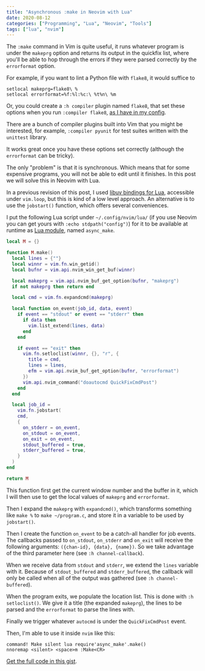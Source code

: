 ```yaml
---
title: "Asynchronous :make in Neovim with Lua"
date: 2020-08-12
categories: ["Programming", "Lua", "Neovim", "Tools"]
tags: ["lua", "nvim"]
---
```


The `:make` command in Vim is quite useful, it runs whatever program is under
the `makeprg` option and returns its output in the quickfix list, where you'll
be able to hop through the errors if they were parsed correctly by the
`errorformat` option.

For example, if you want to lint a Python file with `flake8`, it would suffice
to

```vim
setlocal makeprg=flake8\ %
setlocal errorformat=%f:%l:%c:\ %t%n\ %m
```

Or, you could create a `:h compiler` plugin named `flake8`, that set these
options when you run `:compiler flake8`, [as I have in my
config](https://github.com/phelipetls/dotfiles/blob/master/.config/nvim/compiler/flake8.vim).

There are a bunch of compiler plugins built into Vim that you might be
interested, for example, `:compiler pyunit` for test suites written with the
`unittest` library.

It works great once you have these options set correctly (although the
`errorformat` can be tricky).

The only "problem" is that it is synchronous. Which means that for some expensive
programs, you will not be able to edit until it finishes. In this post we will
solve this in Neovim with Lua.

In a previous revision of this post, I used [libuv bindings for
Lua](https://github.com/luvit/luv/blob/master/docs.md), accessible under
`vim.loop`, but this is kind of a low level approach. An alternative is to use
the `jobstart()` function, which offers several conveniences.

I put the following Lua script under `~/.config/nvim/lua/` (if you use Neovim
you can get yours with `:echo stdpath("config")`) for it to be available at
runtime as [Lua module](https://www.tutorialspoint.com/lua/lua_modules.htm),
named `async_make`.

```lua
local M = {}

function M.make()
  local lines = {""}
  local winnr = vim.fn.win_getid()
  local bufnr = vim.api.nvim_win_get_buf(winnr)

  local makeprg = vim.api.nvim_buf_get_option(bufnr, "makeprg")
  if not makeprg then return end

  local cmd = vim.fn.expandcmd(makeprg)

  local function on_event(job_id, data, event)
    if event == "stdout" or event == "stderr" then
      if data then
        vim.list_extend(lines, data)
      end
    end

    if event == "exit" then
      vim.fn.setloclist(winnr, {}, "r", {
        title = cmd,
        lines = lines,
        efm = vim.api.nvim_buf_get_option(bufnr, "errorformat")
      })
      vim.api.nvim_command("doautocmd QuickFixCmdPost")
    end
  end

  local job_id =
    vim.fn.jobstart(
    cmd,
    {
      on_stderr = on_event,
      on_stdout = on_event,
      on_exit = on_event,
      stdout_buffered = true,
      stderr_buffered = true,
    }
  )
end

return M
```

This function first get the current window number and the buffer in it, which I
will then use to get the local values of `makeprg` and `errorformat`.

Then I expand the `makeprg` with `expandcmd()`, which transforms something like
`make %` to `make ~/program.c`, and store it in a variable to be used by
`jobstart()`.

Then I create the function `on_event` to be a catch-all handler for job events.
The callbacks passed to `on_stdout`, `on_stderr` and `on_exit` will receive the
following arguments: `({chan-id}, {data}, {name})`. So we take advantage of the
third parameter here (see `:h channel-callback`).

When we receive data from `stdout` and `stderr`, we extend the `lines` variable
with it. Because of `stdout_buffered` and `stderr_buffered`, the callback will
only be called when all of the output was gathered (see `:h channel-buffered`).

When the program exits, we populate the location list. This is done with `:h
setloclist()`. We give it a title (the expanded `makeprg`), the
lines to be parsed and the `errorformat` to parse the lines with.

Finally we trigger whatever `autocmd` is under the `QuickFixCmdPost` event.

Then, I'm able to use it inside `nvim` like this:

```vim
command! Make silent lua require'async_make'.make()
nnoremap <silent> <space>m :Make<CR>
```

<!-- TODO: update gist !-->
[Get the full code in this
gist](https://gist.github.com/phelipetls/639a1b5f021d17c4124cccc83e518566).

